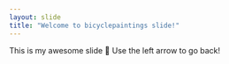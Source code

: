 ```yaml
---
layout: slide
title: "Welcome to bicyclepaintings slide!"
---
```

This is my awesome slide :tada:
Use the left arrow to go back!
